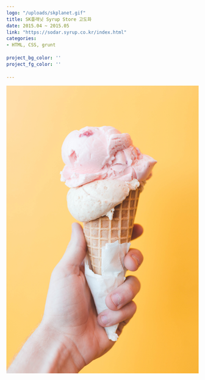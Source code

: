 ```yaml
---
logo: "/uploads/skplanet.gif"
title: SK플래닛 Syrup Store 고도화 
date: 2015.04 ~ 2015.05
link: "https://sodar.syrup.co.kr/index.html"
categories:
- HTML, CSS, grunt

project_bg_color: ''
project_fg_color: ''

---
```

![](/uploads/5.jpg)